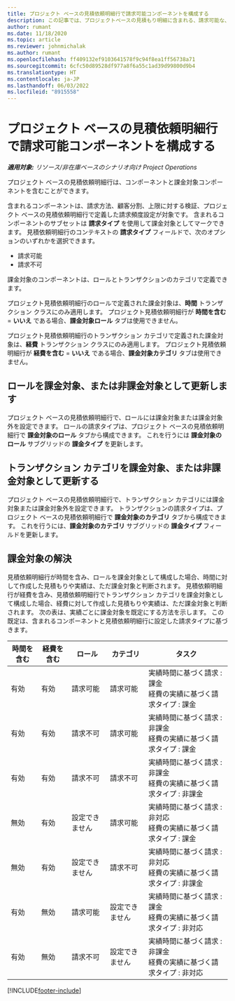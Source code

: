 ```yaml
---
title: プロジェクト ベースの見積依頼明細行で請求可能コンポーネントを構成する
description: この記事では、プロジェクトベースの見積もり明細に含まれる、請求可能な、そして請求不可能なコンポーネントに関する情報を提供します。
author: rumant
ms.date: 11/18/2020
ms.topic: article
ms.reviewer: johnmichalak
ms.author: rumant
ms.openlocfilehash: ff409132ef9103641578f9c94f8ea1ff56738a71
ms.sourcegitcommit: 6cfc50d89528df977a8f6a55c1ad39d99800d9b4
ms.translationtype: HT
ms.contentlocale: ja-JP
ms.lasthandoff: 06/03/2022
ms.locfileid: "8915558"
---
```

# <a name="configure-the-chargeable-components-of-a-project-based-quote-line"></a>プロジェクト ベースの見積依頼明細行で請求可能コンポーネントを構成する

_**適用対象:** リソース/非在庫ベースのシナリオ向け Project Operations_

プロジェクト ベースの見積依頼明細行は、コンポーネントと課金対象コンポーネントを含むことができます。

含まれるコンポーネントは、請求方法、顧客分割、上限に対する検証、プロジェクト ベースの見積依頼明細行で定義した請求頻度設定が対象です。
含まれるコンポーネントのサブセットは **請求タイプ** を使用して課金対象としてマークできます。 見積依頼明細行のコンテキストの **請求タイプ** フィールドで、次のオプションのいずれかを選択できます。

   - 請求可能
   - 請求不可

課金対象のコンポーネントは、ロールとトランザクションのカテゴリで定義できます。

プロジェクト見積依頼明細行のロールで定義された課金対象は、**時間** トランザクション クラスにのみ適用します。 プロジェクト見積依頼明細行が **時間を含む** = **いいえ** である場合、**課金対象ロール** タブは使用できません。

プロジェクト見積依頼明細行のトランザクション カテゴリで定義された課金対象は、**経費** トランザクション クラスにのみ適用します。 プロジェクト見積依頼明細行が **経費を含む** = **いいえ** である場合、**課金対象カテゴリ** タブは使用できません。

## <a name="update-a-role-to-be-chargeable-or-non-chargeable"></a>ロールを課金対象、または非課金対象として更新します
プロジェクト ベースの見積依頼明細行で、ロールには課金対象または課金対象外を設定できます。 ロールの請求タイプは、プロジェクト ベースの見積依頼明細行で **課金対象のロール** タブから構成できます。 これを行うには **課金対象のロール** サブグリッドの **課金タイプ** を更新します。 

## <a name="update-a-transaction-category-to-be-chargeable-or-non-chargeable"></a>トランザクション カテゴリを課金対象、または非課金対象として更新する
プロジェクト ベースの見積依頼明細行で、トランザクション カテゴリには課金対象または課金対象外を設定できます。 トランザクションの請求タイプは、プロジェクト ベースの見積依頼明細行で **課金対象のカテゴリ** タブから構成できます。 これを行うには、**課金対象のカテゴリ** サブグリッドの **課金タイプ** フィールドを更新します。 

## <a name="resolve-chargeability"></a>課金対象の解決

見積依頼明細行が時間を含み、ロールを課金対象として構成した場合、時間に対して作成した見積もりや実績は、ただ課金対象と判断されます。
見積依頼明細行が経費を含み、見積依頼明細行でトランザクション カテゴリを課金対象として構成した場合、経費に対して作成した見積もりや実績は、ただ課金対象と判断されます。 次の表は、実績ごとに課金対象を既定にする方法を示します。 この既定は、含まれるコンポーネントと見積依頼明細行に設定した請求タイプに基づきます。

| 時間を含む | 経費を含む | ロール | カテゴリ | タスク​ |
| --- | --- | --- | --- | --- |
| 有効 | 有効 | 請求可能 | 請求可能 | 実績時間に基づく請求 : 課金 </br>経費の実績に基づく請求タイプ : 課金 |
| 有効 | 有効 | 請求不可 | 請求可能 | 実績時間に基づく請求 : 非課金 </br>経費の実績に基づく請求タイプ : 課金 |
| 有効 | 有効 | 請求不可 | 請求不可 | 実績時間に基づく請求 : 非課金 </br>経費の実績に基づく請求タイプ : 非課金 |
| 無効 | 有効 | 設定できません | 請求可能 | 実績時間に基づく請求 : 非対応 </br>経費の実績に基づく請求タイプ : 課金 |
| 無効 | 有効 | 設定できません | 請求不可 | 実績時間に基づく請求 : 非対応 </br>経費の実績に基づく請求タイプ : 非課金 |
| 有効 | 無効 | 請求可能 | 設定できません | 実績時間に基づく請求 : 課金 </br>経費の実績に基づく請求タイプ : 非対応 |
| 有効 | 無効 | 請求不可 | 設定できません | 実績時間に基づく請求 : 非課金 </br> 経費の実績に基づく請求タイプ : 非対応 |


[!INCLUDE[footer-include](../includes/footer-banner.md)]
